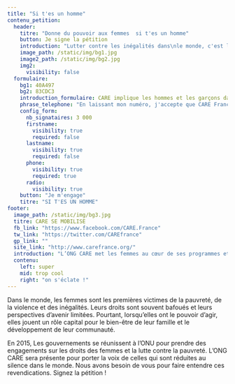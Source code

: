 ```yaml
---
title: "Si t'es un homme"
contenu_petition:
  header:
    titre: "Donne du pouvoir aux femmes  si t'es un homme"
    button: Je signe la pétition
    introduction: "Lutter contre les inégalités dans\nle monde, c'est l'affaire de tous.\nDans le monde, les femmes sont les premières victimes de la pauvreté, de la violence et des inégalités. Leurs droits sont souvent bafoués et leurs perspectives d’avenir limitées."
    image_path: /static/img/bg1.jpg
    image2_path: /static/img/bg2.jpg
    img2:
      visibility: false
  formulaire:
    bg1: 40A497
    bg2: 83CDC3
    introduction_formulaire: CARE implique les hommes et les garçons dans ses actions afin de changer durablement les attitudes et les pratiques sociales à l’égard des femmes et des filles lorsque leurs droits sont bafoués.
    phrase_telephone: "En laissant mon numéro, j'accepte que CARE France me contacte pour m'informer de ses programmes en faveur des femmes."
    config_form:
      nb_signataires: 3 000
      firstname:
        visibility: true
        required: false
      lastname:
        visibility: true
        required: false
      phone:
        visibility: true
        required: true
      radio:
        visibility: true
    button: "Je m'engage"
    titre: "SI T'ES UN HOMME"
footer:
  image_path: /static/img/bg3.jpg
  titre: CARE SE MOBILISE
  fb_link: "https://www.facebook.com/CARE.France"
  tw_link: "https://twitter.com/CAREfrance"
  gp_link: ""
  site_link: "http://www.carefrance.org/"
  introduction: "L’ONG CARE met les femmes au cœur de ses programmes et renforce leur autonomie en favorisant leur accès aux ressources, à l’éducation et à la santé."
  contenu:
    left: super
    mid: trop cool
    right: "on s'éclate !"
---
```

Dans le monde, les femmes sont les premi&egrave;res victimes de la pauvret&eacute;, de la violence et des in&eacute;galit&eacute;s. Leurs droits sont souvent bafou&eacute;s et leurs perspectives d’avenir limit&eacute;es. Pourtant, lorsqu’elles ont le pouvoir d’agir, elles jouent un r&ocirc;le capital pour le bien-&ecirc;tre de leur famille et le d&eacute;veloppement de leur communaut&eacute;.

En 2015, Les gouvernements se r&eacute;unissent &agrave; l’ONU pour prendre des engagements sur les droits des femmes et la lutte contre la pauvret&eacute;. L’ONG CARE sera pr&eacute;sente pour porter la voix de celles qui sont r&eacute;duites au silence dans le monde. Nous avons besoin de vous pour faire entendre ces revendications. Signez la p&eacute;tition !